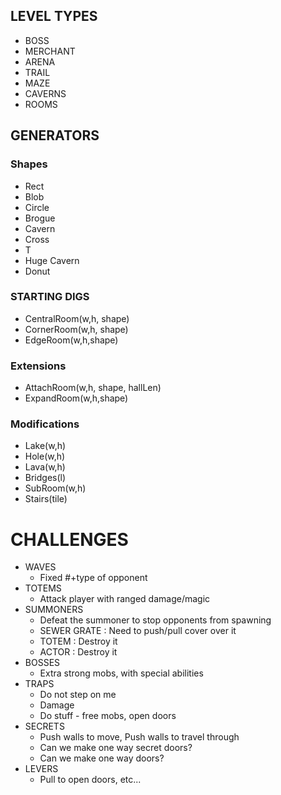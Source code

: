 ## LEVEL TYPES

- BOSS
- MERCHANT
- ARENA
- TRAIL
- MAZE
- CAVERNS
- ROOMS

## GENERATORS

### Shapes

- Rect
- Blob
- Circle
- Brogue
- Cavern
- Cross
- T
- Huge Cavern
- Donut

### STARTING DIGS

- CentralRoom(w,h, shape)
- CornerRoom(w,h, shape)
- EdgeRoom(w,h,shape)

### Extensions

- AttachRoom(w,h, shape, hallLen)
- ExpandRoom(w,h,shape)

### Modifications

- Lake(w,h)
- Hole(w,h)
- Lava(w,h)
- Bridges(l)
- SubRoom(w,h)
- Stairs(tile)

# CHALLENGES

- WAVES
  - Fixed #+type of opponent
- TOTEMS
  - Attack player with ranged damage/magic
- SUMMONERS
  - Defeat the summoner to stop opponents from spawning
  - SEWER GRATE : Need to push/pull cover over it
  - TOTEM : Destroy it
  - ACTOR : Destroy it
- BOSSES
  - Extra strong mobs, with special abilities
- TRAPS
  - Do not step on me
  - Damage
  - Do stuff - free mobs, open doors
- SECRETS
  - Push walls to move, Push walls to travel through
  - Can we make one way secret doors?
  - Can we make one way doors?
- LEVERS
  - Pull to open doors, etc...
